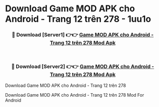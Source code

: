 # Download Game MOD APK cho Android - Trang 12 trên 278 - 1uu1o


<div align="center">
<h3>🔴 Download [Server1] 👉👉 <a href="https://apk-comot.site?title=Game_MOD_APK_cho_Android_-_Trang_12_trên_278">Game MOD APK cho Android - Trang 12 trên 278 Mod Apk</a></h3><br>
<h3>🔴 Download [Server2] 👉👉 <a href="https://apk-comot.site?title=Game_MOD_APK_cho_Android_-_Trang_12_trên_278">Game MOD APK cho Android - Trang 12 trên 278 Mod Apk</a></h3>
</div>



Download Game MOD APK cho Android - Trang 12 trên 278 

Download Game MOD APK cho Android - Trang 12 trên 278 Mod For Android